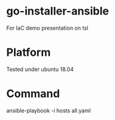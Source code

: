 # go-installer-ansible
For IaC demo presentation on tsl

# Platform
Tested under ubuntu 18.04

# Command
ansible-playbook -i hosts all.yaml